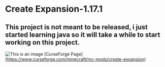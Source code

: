 # Create Expansion-1.17.1
This project is not meant to be released, i just started learning java so it will take a while 
to start working on this project.
--------------------------------------------------------------------------------------------------------------
![This is an image](https://media.discordapp.net/attachments/904808183812460564/905903537307938826/Copper_Watering_Can_V1.png?width=585&height=585) [CurseForge Page]          (https://www.curseforge.com/minecraft/mc-mods/create-expansion)

